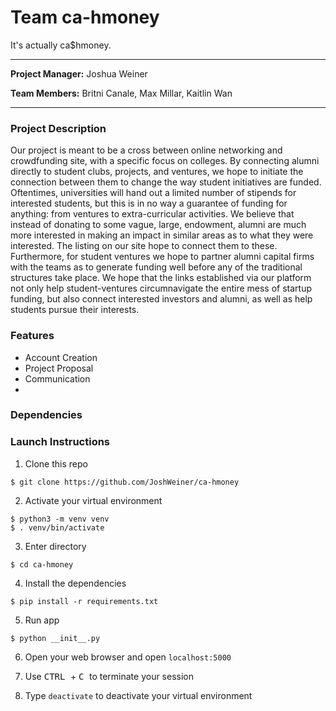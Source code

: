 # Team ca-hmoney
It's actually ca$hmoney.

---

**Project Manager:** Joshua Weiner

**Team Members:** Britni Canale, Max Millar, Kaitlin Wan

---

### Project Description

Our project is meant to be a cross between online networking and crowdfunding site, with a specific focus on colleges. By connecting alumni directly to student clubs, projects, and ventures, we hope to initiate the connection between them to change the way student initiatives are funded. Oftentimes, universities will hand out a limited number of stipends for interested students, but this is in no way a guarantee of funding for anything: from ventures to extra-curricular activities. We believe that instead of donating to some vague, large, endowment, alumni are much more interested in making an impact in similar areas as to what they were interested. The listing on our site hope to connect them to these. Furthermore, for student ventures we hope to partner alumni capital firms with the teams as to generate funding well before any of the traditional structures take place. We hope that the links established via our platform not only help student-ventures circumnavigate the entire mess of startup funding, but also connect interested investors and alumni, as well as help students pursue their interests.

### Features

- Account Creation
- Project Proposal
- Communication
-


### Dependencies




### Launch Instructions
1. Clone this repo
```
$ git clone https://github.com/JoshWeiner/ca-hmoney
```

2. Activate your virtual environment
```
$ python3 -m venv venv
$ . venv/bin/activate
```

3. Enter directory
```
$ cd ca-hmoney
```

4. Install the dependencies
```
$ pip install -r requirements.txt
```

5. Run app
```
$ python __init__.py
```

6. Open your web browser and open `localhost:5000`

7. Use <kbd> CTRL </kbd> + <kbd> C </kbd> to terminate your session

8. Type `deactivate` to deactivate your virtual environment
